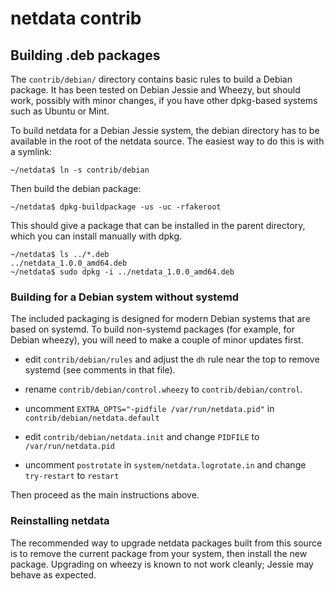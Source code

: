 # netdata contrib

## Building .deb packages

The `contrib/debian/` directory contains basic rules to build a
Debian package.  It has been tested on Debian Jessie and Wheezy,
but should work, possibly with minor changes, if you have other
dpkg-based systems such as Ubuntu or Mint.

To build netdata for a Debian Jessie system, the debian directory
has to be available in the root of the netdata source. The easiest
way to do this is with a symlink:

    ~/netdata$ ln -s contrib/debian

Then build the debian package:

    ~/netdata$ dpkg-buildpackage -us -uc -rfakeroot

This should give a package that can be installed in the parent
directory, which you can install manually with dpkg.

    ~/netdata$ ls ../*.deb
    ../netdata_1.0.0_amd64.deb
    ~/netdata$ sudo dpkg -i ../netdata_1.0.0_amd64.deb


### Building for a Debian system without systemd

The included packaging is designed for modern Debian systems that
are based on systemd. To build non-systemd packages (for example,
for Debian wheezy), you will need to make a couple of minor
updates first.

* edit `contrib/debian/rules` and adjust the `dh` rule near the
  top to remove systemd (see comments in that file).

* rename `contrib/debian/control.wheezy` to `contrib/debian/control`.

* uncomment `EXTRA_OPTS="-pidfile /var/run/netdata.pid"` in
 `contrib/debian/netdata.default`

* edit `contrib/debian/netdata.init` and change `PIDFILE` to
  `/var/run/netdata.pid`

* uncomment `postrotate` in `system/netdata.logrotate.in` and change
  `try-restart` to `restart`

Then proceed as the main instructions above.

### Reinstalling netdata

The recommended way to upgrade netdata packages built from this
source is to remove the current package from your system, then
install the new package. Upgrading on wheezy is known to not
work cleanly; Jessie may behave as expected.
